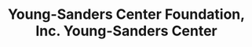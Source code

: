 ---
layout: repo
title: "Young-Sanders Center Foundation, Inc. Young-Sanders Center"
id: 24870
permalink: repos/24870/
---